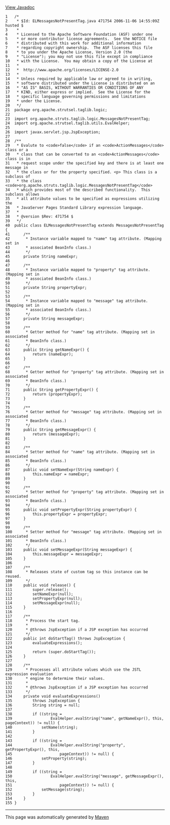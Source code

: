 [View Javadoc](../../../../../../apidocs/org/apache/strutsel/taglib/logic/ELMessagesNotPresentTag.html.md)


    1   /*
    2    * $Id: ELMessagesNotPresentTag.java 471754 2006-11-06 14:55:09Z husted $
    3    *
    4    * Licensed to the Apache Software Foundation (ASF) under one
    5    * or more contributor license agreements.  See the NOTICE file
    6    * distributed with this work for additional information
    7    * regarding copyright ownership.  The ASF licenses this file
    8    * to you under the Apache License, Version 2.0 (the
    9    * "License"); you may not use this file except in compliance
    10   * with the License.  You may obtain a copy of the License at
    11   *
    12   *  http://www.apache.org/licenses/LICENSE-2.0
    13   *
    14   * Unless required by applicable law or agreed to in writing,
    15   * software distributed under the License is distributed on an
    16   * "AS IS" BASIS, WITHOUT WARRANTIES OR CONDITIONS OF ANY
    17   * KIND, either express or implied.  See the License for the
    18   * specific language governing permissions and limitations
    19   * under the License.
    20   */
    21  package org.apache.strutsel.taglib.logic;
    22  
    23  import org.apache.struts.taglib.logic.MessagesNotPresentTag;
    24  import org.apache.strutsel.taglib.utils.EvalHelper;
    25  
    26  import javax.servlet.jsp.JspException;
    27  
    28  /**
    29   * Evalute to <code>false</code> if an <code>ActionMessages</code> class or a
    30   * class that can be converted to an <code>ActionMessages</code> class is in
    31   * request scope under the specified key and there is at least one message in
    32   * the class or for the property specified. <p> This class is a subclass of
    33   * the class <code>org.apache.struts.taglib.logic.MessagesNotPresentTag</code>
    34   * which provides most of the described functionality.  This subclass allows
    35   * all attribute values to be specified as expressions utilizing the
    36   * JavaServer Pages Standard Library expression language.
    37   *
    38   * @version $Rev: 471754 $
    39   */
    40  public class ELMessagesNotPresentTag extends MessagesNotPresentTag {
    41      /**
    42       * Instance variable mapped to "name" tag attribute. (Mapping set in
    43       * associated BeanInfo class.)
    44       */
    45      private String nameExpr;
    46  
    47      /**
    48       * Instance variable mapped to "property" tag attribute. (Mapping set in
    49       * associated BeanInfo class.)
    50       */
    51      private String propertyExpr;
    52  
    53      /**
    54       * Instance variable mapped to "message" tag attribute. (Mapping set in
    55       * associated BeanInfo class.)
    56       */
    57      private String messageExpr;
    58  
    59      /**
    60       * Getter method for "name" tag attribute. (Mapping set in associated
    61       * BeanInfo class.)
    62       */
    63      public String getNameExpr() {
    64          return (nameExpr);
    65      }
    66  
    67      /**
    68       * Getter method for "property" tag attribute. (Mapping set in associated
    69       * BeanInfo class.)
    70       */
    71      public String getPropertyExpr() {
    72          return (propertyExpr);
    73      }
    74  
    75      /**
    76       * Getter method for "message" tag attribute. (Mapping set in associated
    77       * BeanInfo class.)
    78       */
    79      public String getMessageExpr() {
    80          return (messageExpr);
    81      }
    82  
    83      /**
    84       * Setter method for "name" tag attribute. (Mapping set in associated
    85       * BeanInfo class.)
    86       */
    87      public void setNameExpr(String nameExpr) {
    88          this.nameExpr = nameExpr;
    89      }
    90  
    91      /**
    92       * Setter method for "property" tag attribute. (Mapping set in associated
    93       * BeanInfo class.)
    94       */
    95      public void setPropertyExpr(String propertyExpr) {
    96          this.propertyExpr = propertyExpr;
    97      }
    98  
    99      /**
    100      * Setter method for "message" tag attribute. (Mapping set in associated
    101      * BeanInfo class.)
    102      */
    103     public void setMessageExpr(String messageExpr) {
    104         this.messageExpr = messageExpr;
    105     }
    106 
    107     /**
    108      * Releases state of custom tag so this instance can be reused.
    109      */
    110     public void release() {
    111         super.release();
    112         setNameExpr(null);
    113         setPropertyExpr(null);
    114         setMessageExpr(null);
    115     }
    116 
    117     /**
    118      * Process the start tag.
    119      *
    120      * @throws JspException if a JSP exception has occurred
    121      */
    122     public int doStartTag() throws JspException {
    123         evaluateExpressions();
    124 
    125         return (super.doStartTag());
    126     }
    127 
    128     /**
    129      * Processes all attribute values which use the JSTL expression evaluation
    130      * engine to determine their values.
    131      *
    132      * @throws JspException if a JSP exception has occurred
    133      */
    134     private void evaluateExpressions()
    135         throws JspException {
    136         String string = null;
    137 
    138         if ((string =
    139                 EvalHelper.evalString("name", getNameExpr(), this, pageContext)) != null) {
    140             setName(string);
    141         }
    142 
    143         if ((string =
    144                 EvalHelper.evalString("property", getPropertyExpr(), this,
    145                     pageContext)) != null) {
    146             setProperty(string);
    147         }
    148 
    149         if ((string =
    150                 EvalHelper.evalString("message", getMessageExpr(), this,
    151                     pageContext)) != null) {
    152             setMessage(string);
    153         }
    154     }
    155 }

------------------------------------------------------------------------

This page was automatically generated by [Maven](http://maven.apache.org/)
